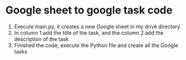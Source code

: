 # Google sheet to google task code

1. Execute main.py, it creates a new Google sheet in my drive directory
2. In column 1 add the title of the task, and the column 2 add the description of the task
3. Finished the code, execute the Python file and create all the Google tasks